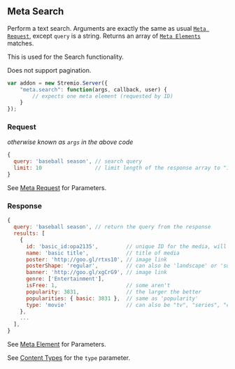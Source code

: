 ## Meta Search

Perform a text search. Arguments are exactly the same as usual [``Meta Request``](meta.request.md), except ``query`` is a string. Returns an array of [``Meta Elements``](metadata.element.md) matches.

This is used for the Search functionality.

Does not support pagination.

```javascript
var addon = new Stremio.Server({
	"meta.search": function(args, callback, user) {
		// expects one meta element (requested by ID)
	}
});
```

### Request

_otherwise known as `args` in the above code_

```javascript
{
  query: 'baseball season', // search query
  limit: 10                 // limit length of the response array to "10"
}
```

See [Meta Request](meta.request.md) for Parameters.

### Response

```javascript
{
  query: 'baseball season', // return the query from the response
  results: [
    {
      id: 'basic_id:opa2135',         // unique ID for the media, will be returned as "basic_id" in the request object later
      name: 'basic title',            // title of media
      poster: 'http://goo.gl/rtxs10', // image link
      posterShape: 'regular',         // can also be 'landscape' or 'square'
      banner: 'http://goo.gl/xgCrG9', // image link
      genre: ['Entertainment'],
      isFree: 1,                      // some aren't
      popularity: 3831,               // the larger the better
      popularities: { basic: 3831 },  // same as 'popularity'
      type: 'movie'                   // can also be "tv", "series", "channel"
    },
	...
  ],
}
```

See [Meta Element](meta.element.md) for Parameters.

See [Content Types](content.types.md) for the `type` parameter.